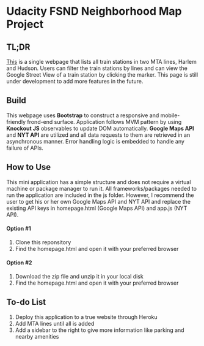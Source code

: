 # Udacity FSND Neighborhood Map Project

## TL;DR

[This](https://htmlpreview.github.io/?https://github.com/callforsky/udacity-frontend-project/blob/master/homepage.html) is a single webpage that lists all train stations in two MTA lines, Harlem and Hudson. Users can filter the train stations by lines and can view the Google Street View of a train station by clicking the marker. This page is still under development to add more features in the future.


## Build

This webpage uses **Bootstrap** to construct a responsive and mobile-friendly frond-end surface. Application follows MVM pattern by using **Knockout JS** observables to update DOM automatically. **Google Maps API** and **NYT API** are utilized and all data requests to them are retrieved in an asynchronous manner. Error handling logic is embedded to handle any failure of APIs.

## How to Use

This mini application has a simple structure and does not require a virtual machine or package manager to run it. All frameworks/packages needed to run the application are included in the js folder. However, I recommend the user to get his or her own Google Maps API and NYT API and replace the existing API keys in homepage.html (Google Maps API) and app.js (NYT API).

#### Option #1
1. Clone this reponsitory
2. Find the homepage.html and open it with your preferred browser

#### Option #2
1. Download the zip file and unzip it in your local disk
2. Find the homepage.html and open it with your preferred browser

## To-do List

1. Deploy this application to a true website through Heroku
2. Add MTA lines until all is added
3. Add a sidebar to the right to give more information like parking and nearby amenities
